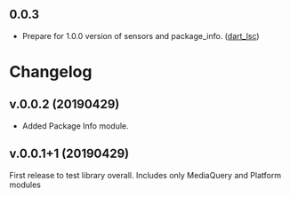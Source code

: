 ## 0.0.3

* Prepare for 1.0.0 version of sensors and package_info. ([dart_lsc](http://github.com/amirh/dart_lsc))

# Changelog

## v.0.0.2 (20190429)

* Added Package Info module.


## v.0.0.1+1 (20190429)

First release to test library overall. Includes only MediaQuery and Platform modules

